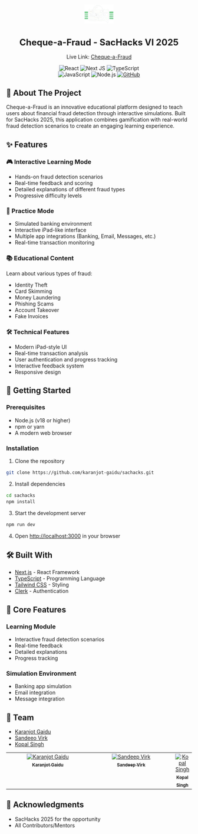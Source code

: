 <!-- <div align="center">

![Cheque-a-Fraud Logo](./public/LogoTrans.png)

# Cheque-a-Fraud - Interactive Fraud Detection Learning Platform

</div> -->

<div align="center">
    <img src="./public/LogoTrans.png" alt="logo" width="80" height="50">
    <h1 style="font-size: 24px; font-weight: bold; align-items: center;">Cheque-a-Fraud - SacHacks VI 2025</h1>

<p> Live Link: <a href="https://cheque-a-fraud.co/">Cheque-a-Fraud</a> </p>

    
<p align="center">
        <img src="https://img.shields.io/badge/react-%2320232a.svg?style=for-the-badge&logo=react&logoColor=%2361DAFB" alt="React">
        <img src="https://img.shields.io/badge/Next-black?style=for-the-badge&logo=next.js&logoColor=white" alt="Next JS">
        <img src="https://img.shields.io/badge/typescript-%23007ACC.svg?style=for-the-badge&logo=typescript&logoColor=white" alt="TypeScript">
        <br />
        <img src="https://img.shields.io/badge/javascript-%23323330.svg?style=for-the-badge&logo=javascript&logoColor=%23F7DF1E" alt="JavaScript">
        <img src="https://img.shields.io/badge/node.js-6DA55F?style=for-the-badge&logo=node.js&logoColor=white" alt="Node.js">
        <a href="https://github.com/karanjot-gaidu/sachacks">
            <img src="https://img.shields.io/badge/GitHub-100000?style=for-the-badge&logo=github&logoColor=white" alt="GitHub">
        </a>
    </p>
</div>

## 🎯 About The Project

Cheque-a-Fraud is an innovative educational platform designed to teach users about financial fraud detection through interactive simulations. Built for SacHacks 2025, this application combines gamification with real-world fraud detection scenarios to create an engaging learning experience.

## ✨ Features

### 🎮 Interactive Learning Mode
- Hands-on fraud detection scenarios
- Real-time feedback and scoring
- Detailed explanations of different fraud types
- Progressive difficulty levels

### 🎯 Practice Mode
- Simulated banking environment
- Interactive iPad-like interface
- Multiple app integrations (Banking, Email, Messages, etc.)
- Real-time transaction monitoring

### 📚 Educational Content
Learn about various types of fraud:
- Identity Theft
- Card Skimming
- Money Laundering
- Phishing Scams
- Account Takeover
- Fake Invoices

### 🛠 Technical Features
- Modern iPad-style UI
- Real-time transaction analysis
- User authentication and progress tracking
- Interactive feedback system
- Responsive design

## 🚀 Getting Started

### Prerequisites
- Node.js (v18 or higher)
- npm or yarn
- A modern web browser

### Installation

1. Clone the repository

```bash
git clone https://github.com/karanjot-gaidu/sachacks.git
```

2. Install dependencies

```bash
cd sachacks
npm install
```

3. Start the development server

```bash
npm run dev
```

4. Open [http://localhost:3000](http://localhost:3000) in your browser


## 🛠 Built With

- [Next.js](https://nextjs.org/) - React Framework
- [TypeScript](https://www.typescriptlang.org/) - Programming Language
- [Tailwind CSS](https://tailwindcss.com/) - Styling
- [Clerk](https://clerk.dev/) - Authentication

## 🎯 Core Features

### Learning Module
- Interactive fraud detection scenarios
- Real-time feedback
- Detailed explanations
- Progress tracking

### Simulation Environment
- Banking app simulation
- Email integration
- Message integration

## 👥 Team

- [Karanjot Gaidu](https://github.com/karanjot-gaidu)
- [Sandeeo Virk](https://github.com/sandeepv6)
- [Kopal Singh](https://github.com/Kopal-Singh)
<table>
  <tbody>
    <tr>
      <td align="center" valign="top" width="50%"><a href="https://github.com/karanjot-gaidu"><img src="https://avatars.githubusercontent.com/u/90838376?v=4" width="100px;" alt="Karanjot Gaidu"/><br /><sub><b>Karanjot Gaidu</b></sub></a><br /></td>
      <td align="center" valign="top" width="50%"><a href="https://github.com/sandeepv6"><img src="https://avatars.githubusercontent.com/u/71682449?v=4" width="100px;" alt="Sandeep Virk"/><br /><sub><b>Sandeep Virk</b></sub></a><br /></td>
      <td align="center" valign="top" width="50%"><a href="https://github.com/Kopal-Singh"><img src="https://avatars.githubusercontent.com/u/71322555?v=4" width="100px;" alt="Kopal Singh"/><br /><sub><b>Kopal Singh</b></sub></a><br /></td>
    </tr>
  </tbody>

</table>

## 🙏 Acknowledgments

- SacHacks 2025 for the opportunity
- All Contributors/Mentors